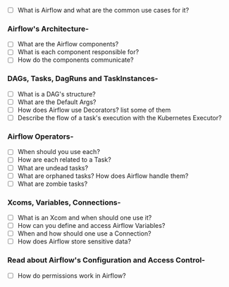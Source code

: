 
- [ ] What is Airflow and what are the common use cases for it?

### Airflow's Architecture-
- [ ] What are the Airflow components?
- [ ] What is each component responsible for?
- [ ] How do the components communicate?

### DAGs, Tasks, DagRuns and TaskInstances-
- [ ] What is a DAG's structure?
- [ ] What are the Default Args?
- [ ] How does Airflow use Decorators? list some of them
- [ ] Describe the flow of a task's execution with the Kubernetes Executor?

### Airflow Operators-
- [ ] When should you use each?
- [ ] How are each related to a Task?
- [ ] What are undead tasks?
- [ ] What are orphaned tasks? How does Airflow handle them?
- [ ] What are zombie tasks?

### Xcoms, Variables, Connections-
- [ ] What is an Xcom and when should one use it?
- [ ] How can you define and access Airflow Variables?
- [ ] When and how should one use a Connection?
- [ ] How does Airflow store sensitive data?

### Read about Airflow's Configuration and Access Control-
- [ ] How do permissions work in Airflow?

